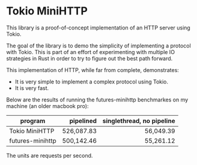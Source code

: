 # Tokio MiniHTTP

This library is a proof-of-concept implementation of an HTTP server using Tokio.

The goal of the library is to demo the simplicity of implementing a
protocol with Tokio. This is part of an effort of experimenting with
multiple IO strategies in Rust in order to try to figure out the best
path forward.

This implementation of HTTP, while far from complete, demonstrates:

* It is very simple to implement a complex protocol using Tokio.
* It is very fast.

Below are the results of running the futures-minihttp benchmarkes on my
machine (an older macbook pro):

|   program                     | pipelined    | singlethread, no pipeline |
|-------------------------------|-------------:|--------------------------:|
| Tokio MiniHTTP                |   526,087.83 |                 56,049.39 |
| futures-minihttp              |   500,142.46 |                 55,261.12 |

The units are requests per second.
